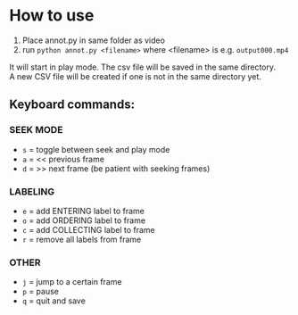 
# How to use

1. Place annot.py in same folder as video  
1. run `python annot.py <filename>` where \<filename\> is e.g. `output000.mp4`

It will start in play mode. The csv file will be saved in the same directory.  
A new CSV file will be created if one is not in the same directory yet.

## Keyboard commands:

### SEEK MODE
* `s` = toggle between seek and play mode
* `a` = << previous frame
* `d` = >> next frame
(be patient with seeking frames)

### LABELING
* `e` = add ENTERING label to frame
* `o` = add ORDERING label to frame
* `c` = add COLLECTING label to frame
* `r` = remove all labels from frame

### OTHER
* `j` = jump to a certain frame
* `p` = pause
* `q` = quit and save



